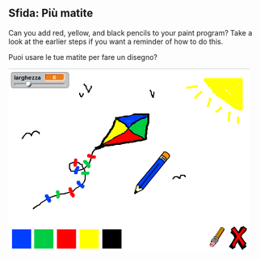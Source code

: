 ## Sfida: Più matite

Can you add red, yellow, and black pencils to your paint program? Take a look at the earlier steps if you want a reminder of how to do this.

Puoi usare le tue matite per fare un disegno?

![screenshot](images/paint-final.png)